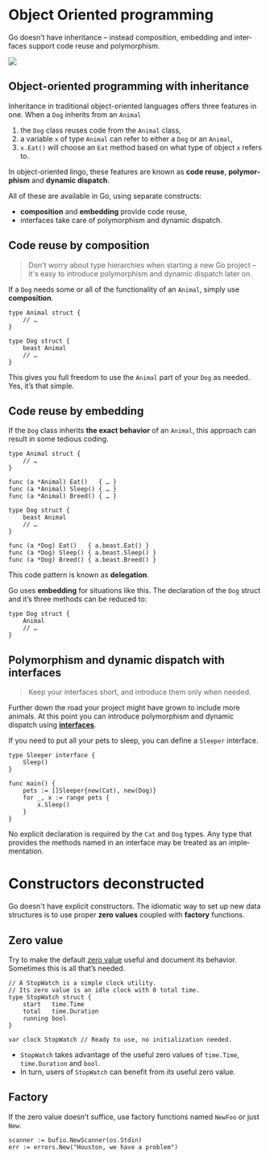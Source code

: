 
# Object Oriented programming 

Go doesn’t have inheritance – instead composition, embed­ding and inter­faces support code reuse and poly­morphism.

![](https://yourbasic.org/golang/improvement.jpg)


## Object-oriented programming with inheritance

Inheritance in traditional object-oriented languages offers three features in one. When a `Dog`  inherits from an `Animal`

1.  the  `Dog`  class reuses code from the  `Animal` class,
2.  a variable  `x`  of type  `Animal`  can refer to either a  `Dog`  or an  `Animal`,
3.  `x.Eat()`  will choose an  `Eat`  method based on what type of object  `x`  refers to.

In object-oriented lingo, these features are known as  **code reuse**,  **poly­mor­phism**  and  **dynamic dispatch**.

All of these are available in Go, using separate constructs:

-   **composition**  and  **embedding**  provide code reuse,
-   interfaces  take care of polymorphism and dynamic dispatch.

## Code reuse by composition

> Don't worry about type hierarchies when starting a new Go project –  
> it's easy to introduce polymorphism and dynamic dispatch later on.

If a  `Dog`  needs some or all of the functionality of an  `Animal`, simply use  **composition**.

```
type Animal struct {
	// …
}

type Dog struct {
	beast Animal
	// …
}
```

This gives you full freedom to use the  `Animal`  part of your  `Dog`  as needed. Yes, it’s that simple.

## Code reuse by embedding

If the  `Dog`  class inherits  **the exact behavior**  of an  `Animal`, this approach can result in some tedious coding.

```
type Animal struct {
	// …
}

func (a *Animal) Eat()   { … }
func (a *Animal) Sleep() { … }
func (a *Animal) Breed() { … }

type Dog struct {
	beast Animal
	// …
}

func (a *Dog) Eat()   { a.beast.Eat() }
func (a *Dog) Sleep() { a.beast.Sleep() }
func (a *Dog) Breed() { a.beast.Breed() }
```

This code pattern is known as  **delegation**.

Go uses  **embedding**  for situations like this. The declaration of the  `Dog`  struct and it’s three methods can be reduced to:

```
type Dog struct {
	Animal
	// …
}
```

## Polymorphism and dynamic dispatch with interfaces

> Keep your interfaces short, and introduce them only when needed.

Further down the road your project might have grown to include more animals. At this point you can introduce polymorphism and dynamic dispatch using  **[interfaces](https://yourbasic.org/golang/interfaces-explained/)**.

If you need to put all your pets to sleep, you can define a  `Sleeper`  interface.

```
type Sleeper interface {
	Sleep()
}

func main() {
	pets := []Sleeper{new(Cat), new(Dog)}
	for _, x := range pets {
		x.Sleep()
	}
}
```

No explicit declaration is required by the  `Cat`  and  `Dog`  types. Any type that provides the methods named in an inter­face may be treated as an imple­mentation.

# Constructors deconstructed

Go doesn't have explicit constructors. The idiomatic way to set up new data structures is to use proper  **zero values**  coupled with  **factory**  functions.

## Zero value

Try to make the default  [zero value](https://yourbasic.org/golang/default-zero-value/)  useful and document its behavior. Sometimes this is all that’s needed.

```
// A StopWatch is a simple clock utility.
// Its zero value is an idle clock with 0 total time.
type StopWatch struct {
    start   time.Time
    total   time.Duration
    running bool
}

var clock StopWatch // Ready to use, no initialization needed.
```

-   `StopWatch`  takes advantage of the useful zero values of  `time.Time`,  `time.Duration`  and  `bool`.
-   In turn, users of  `StopWatch`  can benefit from  _its_  useful zero value.

## Factory

If the zero value doesn’t suffice, use factory functions named  `NewFoo`  or just `New`.

```
scanner := bufio.NewScanner(os.Stdin)
err := errors.New("Houston, we have a problem")
```

